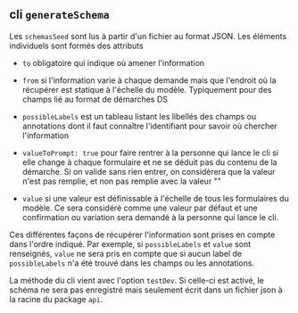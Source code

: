 ## cli `generateSchema`

Les `schemasSeed` sont lus à partir d'un fichier au format JSON. Les éléments individuels sont formés des attributs
- `to` obligatoire qui indique où amener l'information


- `from` si l'information varie à chaque demande mais que l'endroit où la récupérer est statique à l'échelle du modèle. Typiquement pour des champs lié au format de démarches DS
- `possibleLabels` est un tableau listant les libellés des champs ou annotations dont il faut connaître l'identifiant pour savoir où chercher l'information
- `valueToPrompt: true` pour faire rentrer à la personne qui lance le cli si elle change à chaque formulaire et ne se déduit pas du contenu de la démarche. Si on valide sans rien entrer, on considèrera que la valeur n'est pas remplie, et non pas remplie avec la valeur ""
- `value` si une valeur est définissable à l'échelle de tous les formulaires du modèle. Ce sera considéré comme une valeur par défaut et une confirmation ou variation sera demandé à la personne qui lance le cli. 

Ces différentes façons de récupérer l'information sont prises en compte dans l'ordre indiqué. Par exemple, si `possibleLabels` et `value` sont renseignés, `value` ne sera pris en compte que si aucun label de `possibleLabels` n'a été trouvé dans les champs ou les annotations.

La méthode du cli vient avec l'option `testDev`. Si celle-ci est activé, le schéma ne sera pas enregistré mais seulement écrit dans un fichier json à la racine du package `api`.
